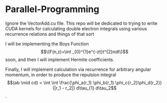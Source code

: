 # Parallel-Programming

Ignore the VectorAdd.cu file. This repo will be dedicated to trying to write CUDA kernels for calculating double electron integrals using various recurrence relations and things of that sort

I will be implementing the Boys Function $$\(F(n,z)=\int _{0}^{1}e^{-zt}t^{2}ndt\)$$ soon, and then I will implement Hermite coefficients. 

Finally, I will implement calculation via recurrence for arbitrary angular momentum, in order to produce the repulsion integral $$(ab \mid cd) = \int \int \frac{\phi_a(r_1) \phi_b(r_1) \phi_c{r_2}\phi_d(r_2)}{|r_1 - r_2|} d\tau_{1} d\tau_2$$. 
